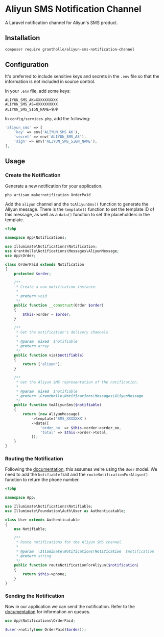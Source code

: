 # Aliyun SMS Notification Channel

A Laravel notification channel for Aliyun's SMS product.

## Installation

```bash
composer require grantholle/aliyun-sms-notification-channel
```

## Configuration

It's preferred to include sensitive keys and secrets in the `.env` file so that the information is not included in source control.

In your `.env` file, add some keys:

```
ALIYUN_SMS_AK=XXXXXXXXXX
ALIYUN_SMS_AS=XXXXXXXXXX
ALIYUN_SMS_SIGN_NAME=名字
```

In `config/services.php`, add the following:

```php
'aliyun_sms' => [
    'key' => env('ALIYUN_SMS_AK'),
    'secret' => env('ALIYUN_SMS_AS'),
    'sign' => env('ALIYUN_SMS_SIGN_NAME'),
],
```

## Usage

### Create the Notification

Generate a new notification for your application.

```bash
php artisan make:notification OrderPaid
```

Add the `aliyun` channel and the `toAliyunSms()` function to generate the Aliyun message. There is the `template()` function to set the template ID of this message, as well as a `data()` function to set the placeholders in the template.

```php
<?php

namespace App\Notifications;

use Illuminate\Notifications\Notification;
use GrantHolle\Notifications\Messages\AliyunMessage;
use App\Order;

class OrderPaid extends Notification
{
    protected $order;

    /**
     * Create a new notification instance.
     *
     * @return void
     */
    public function __construct(Order $order)
    {
        $this->order = $order;
    }

    /**
     * Get the notification's delivery channels.
     *
     * @param  mixed  $notifiable
     * @return array
     */
    public function via($notifiable)
    {
        return ['aliyun'];
    }

    /**
     * Get the Aliyun SMS representation of the notification.
     *
     * @param  mixed  $notifiable
     * @return \GrantHolle\Notifications\Messages\AliyunMessage
     */
    public function toAliyunSms($notifiable)
    {
        return (new AliyunMessage)
            ->template('SMS_XXXXXXX')
            ->data([
                'order_no' => $this->order->order_no,
                'total' => $this->order->total,
            ]);
    }
}
```

### Routing the Notification

Following the [documentation](https://laravel.com/docs/notifications#sending-notifications), this assumes we're using the `User` model. We need to add the `Notifiable` trait and the `routeNotificationForAliyun()` function to return the phone number.

```php
<?php

namespace App;

use Illuminate\Notifications\Notifiable;
use Illuminate\Foundation\Auth\User as Authenticatable;

class User extends Authenticatable
{
    use Notifiable;

    /**
     * Route notifications for the Aliyun SMS channel.
     *
     * @param  \Illuminate\Notifications\Notification  $notification
     * @return string
     */
    public function routeNotificationForAliyun($notification)
    {
        return $this->phone;
    }
}
```

### Sending the Notification

Now in our application we can send the notification. Refer to the [documentation](https://laravel.com/docs/notifications#sending-notifications) for information on queues.

```php
use App\Notifications\OrderPaid;

$user->notify(new OrderPaid($order));
```
